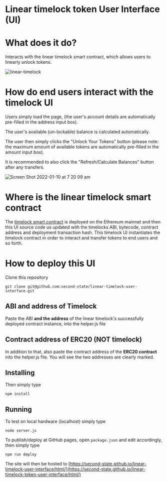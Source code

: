 # Linear timelock token User Interface (UI)

# What does it do?

Interacts with the linear timelock smart contract, which allows users to linearly unlock tokens.

![linear-timelock](https://user-images.githubusercontent.com/9831342/150708583-bd727000-3b9f-4f02-af2e-958774f0d8a3.jpg)

# How do end users interact with the timelock UI

Users simply load the page, (the user's account details are automatically pre-filled in the address input box). 

The user's available (un-lockable) balance is calculated automatically. 

The user then simply clicks the "Unlock Your Tokens" button (please note: the maximum amount of available tokens are automatically pre-filled in the amount input box). 

It is recommended to also click the "Refresh/Calculate Balances" button after any transfers.

![Screen Shot 2022-01-10 at 7 20 09 am](https://user-images.githubusercontent.com/9831342/148701427-3217e79a-3e02-4b71-b4b1-20d93729ac94.png)

# Where is the linear timelock smart contract

The [timelock smart contract](https://github.com/second-state/linear-timelock-smart-contract/) is deployed on the Ethereum mainnet and then this UI source code us updated with the timelocks ABI, bytecode, contract address and deployment transaction hash. This timelock UI instantiates the timelock contract in order to interact and transfer tokens to end users and so forth.

# How to deploy this UI

Clone this repository

```
git clone git@github.com:second-state/linear-timelock-user-interface.git
```

## ABI and address of Timelock

Paste the ABI **and the address** of the linear timelock's successfully deployed contract instance, into the helper.js file

## Contract address of ERC20 (NOT timelock)

In addition to that, also paste the contract address of the **ERC20 contract** into the helper.js file. You will see the two addresses are clearly marked.

## Installing

Then simply type

```
npm install
```

## Running

To test on local hardware (localhost) simply type

```
node server.js
```

To publish/deploy at GitHub pages, open `package.json` and edit accordingly, then simply type

```
npm run deploy
```

The site will then be hosted to [https://second-state.github.io/linear-timelock-user-interface/html/](https://second-state.github.io/linear-timelock-token-user-interface/html/)
